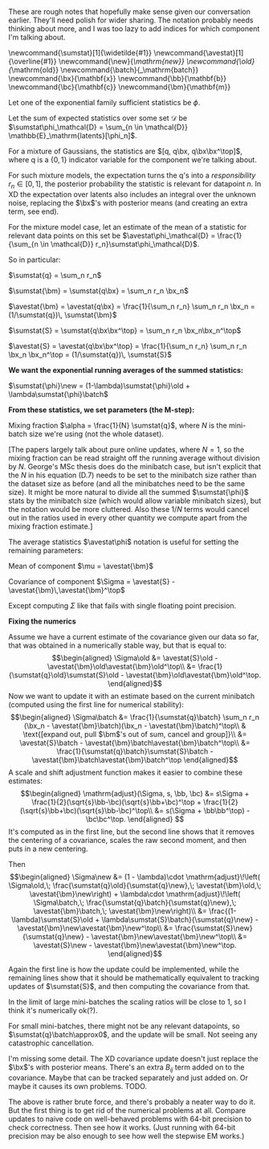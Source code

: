 These are rough notes that hopefully make sense given our conversation earlier. They'll need polish for wider sharing.
The notation probably needs thinking about more, and I was too lazy to
add indices for which component I'm talking about.

\newcommand{\sumstat}[1]{\widetilde{#1}}
\newcommand{\avestat}[1]{\overline{#1}}
\newcommand{\new}{_\mathrm{new}}
\newcommand{\old}{_\mathrm{old}}
\newcommand{\batch}{_\mathrm{batch}}
\newcommand{\bx}{\mathbf{x}}
\newcommand{\bb}{\mathbf{b}}
\newcommand{\bc}{\mathbf{c}}
\newcommand{\bm}{\mathbf{m}}

Let one of the exponential family sufficient statistics be $\phi$.

Let the sum of expected statistics over some set $\mathcal{D}$ be $\sumstat\phi_\mathcal{D} = \sum_{n \in \mathcal{D}} \mathbb{E}_\mathrm{latents}[\phi_n]$.

For a mixture of Gaussians, the statistics are $[q, q\bx, q\bx\bx^\top]$, where q is a
$\{0,1\}$ indicator variable for the component we're talking about.

For such mixture models, the expectation turns the q's into a *responsibility*
$r_n\in[0,1]$, the posterior probability the statistic is relevant for datapoint $n$.
In XD the expectation over latents also includes an integral over the unknown noise,
replacing the $\bx$'s with posterior means (and creating an extra term, see end).

For the mixture model case, let an estimate of the mean of a statistic for
relevant data points on this set be
$\avestat\phi_\mathcal{D} = \frac{1}{\sum_{n \in \mathcal{D}} r_n}\sumstat\phi_\mathcal{D}$.

So in particular:

$\sumstat{q} = \sum_n r_n$

$\sumstat{\bm} = \sumstat{q\bx} = \sum_n r_n \bx_n$

$\avestat{\bm} = \avestat{q\bx} = \frac{1}{\sum_n r_n} \sum_n r_n \bx_n = (1/\sumstat{q})\, \sumstat{\bm}$

$\sumstat{S} = \sumstat{q\bx\bx^\top} = \sum_n r_n \bx_n\bx_n^\top$

$\avestat{S} = \avestat{q\bx\bx^\top} = \frac{1}{\sum_n r_n} \sum_n r_n \bx_n \bx_n^\top = (1/\sumstat{q})\, \sumstat{S}$

**We want the exponential running averages of the summed statistics:**

$\sumstat{\phi}\new = 
(1-\lambda)\sumstat{\phi}\old +
\lambda\sumstat{\phi}\batch$

**From these statistics, we set parameters (the M-step):**

Mixing fraction $\alpha = \frac{1}{N} \sumstat{q}$, where $N$ is the
mini-batch size we're using (not the whole dataset).

[The papers largely talk about pure online updates, where $N=1$, so the mixing
fraction can be read straight off the running average without division by $N$.
George's MSc thesis does do the minibatch case, but isn't explicit that the $N$
in his equation (D.7) needs to be set to the minibatch size rather than the
dataset size as before (and all the minibatches need to be the same size). It
might be more natural to divide all the summed $\sumstat{\phi}$ stats by the minibatch size
(which would allow variable minibatch sizes), but the notation would be more cluttered.
Also these $1/N$ terms would cancel out in the ratios used in every other quantity we
compute apart from the mixing fraction estimate.]

The average statistics $\avestat\phi$ notation is useful for setting the remaining
parameters:

Mean of component $\mu = \avestat{\bm}$

Covariance of component $\Sigma = \avestat{S} - \avestat{\bm}\,\avestat{\bm}^\top$

Except computing $\Sigma$ like that fails with single floating point precision.

**Fixing the numerics**

Assume we have a current estimate of the covariance given our data so far, that
was obtained in a numerically stable way, but that is equal to:
$$\begin{aligned}
\Sigma\old &= \avestat{S}\old - \avestat{\bm}\old\avestat{\bm}\old^\top\\
           &= \frac{1}{\sumstat{q}\old}\sumstat{S}\old - \avestat{\bm}\old\avestat{\bm}\old^\top.
\end{aligned}$$
Now we want to update it with an estimate based on the current minibatch (computed using the first line for numerical stability):
$$\begin{aligned}
\Sigma\batch &= \frac{1}{\sumstat{q}\batch} \sum_n r_n (\bx_n - \avestat{\bm}\batch)(\bx_n - \avestat{\bm}\batch)^\top\\
             & \text{[expand out, pull $\bm$'s out of sum, cancel and group]}\\
             &= \avestat{S}\batch - \avestat{\bm}\batch\avestat{\bm}\batch^\top\\
             &= \frac{1}{\sumstat{q}\batch}\sumstat{S}\batch - \avestat{\bm}\batch\avestat{\bm}\batch^\top
\end{aligned}$$
A scale and shift adjustment function makes it easier to combine these estimates:
$$\begin{aligned}
\mathrm{adjust}(\Sigma, s, \bb, \bc)
    &= s\Sigma + \frac{1}{2}(\sqrt{s}\bb-\bc)(\sqrt{s}\bb+\bc)^\top + \frac{1}{2}(\sqrt{s}\bb+\bc)(\sqrt{s}\bb-\bc)^\top\\
    &= s(\Sigma + \bb\bb^\top) - \bc\bc^\top.
\end{aligned}
$$
It's computed as in the first line, but the second line shows that it
removes the centering of a covariance, scales the raw second moment, and then puts in a new centering.

Then
$$\begin{aligned}
\Sigma\new &= (1 - \lambda)\cdot \mathrm{adjust}\!\left(
\Sigma\old,\; \frac{\sumstat{q}\old}{\sumstat{q}\new},\; \avestat{\bm}\old,\; \avestat{\bm}\new\right)
+
\lambda\cdot \mathrm{adjust}\!\left(
\Sigma\batch,\; \frac{\sumstat{q}\batch}{\sumstat{q}\new},\; \avestat{\bm}\batch,\; \avestat{\bm}\new\right)\\
&= \frac{(1-\lambda)\sumstat{S}\old  + \lambda\sumstat{S}\batch}{\sumstat{q}\new} - \avestat{\bm}\new\avestat{\bm}\new^\top\\
&= \frac{\sumstat{S}\new}{\sumstat{q}\new} - \avestat{\bm}\new\avestat{\bm}\new^\top\\
&= \avestat{S}\new - \avestat{\bm}\new\avestat{\bm}\new^\top.
\end{aligned}$$

Again the first line is how the update could be implemented, while the remaining
lines show that it should be mathematically equivalent to tracking updates of
$\sumstat{S}$, and then computing the covariance from that.

In the limit of large mini-batches the scaling ratios will be close to 1, so I
think it's numerically ok(?).

For small mini-batches, there might not be any relevant datapoints, so
$\sumstat{q}\batch\approx0$, and the update will be small. Not seeing any
catastrophic cancellation.

I'm missing some detail. The XD covariance update doesn't just replace the
$\bx$'s with posterior means. There's an extra $B_{ij}$ term added on to the
covariance. Maybe that can be tracked separately and just added on. Or maybe it
causes its own problems. TODO.

The above is rather brute force, and there's probably a neater way to do it. But
the first thing is to get rid of the numerical problems at all. Compare updates
to naive code on well-behaved problems with 64-bit precision to check
correctness. Then see how it works. (Just running with 64-bit precision may be
also enough to see how well the stepwise EM works.)

